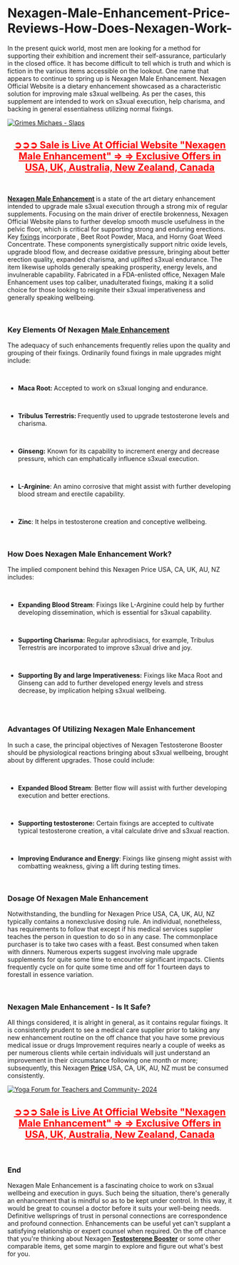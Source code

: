 # Nexagen-Male-Enhancement-Price-Reviews-How-Does-Nexagen-Work-

<p>In the present quick world, most men are looking for a method for supporting their exhibition and increment their self-assurance, particularly in the closed office. It has become difficult to tell which is truth and which is fiction in the various items accessible on the lookout. One name that appears to continue to spring up is Nexagen Male Enhancement. Nexagen Official Website is a dietary enhancement showcased as a characteristic solution for improving male s3xual wellbeing. As per the cases, this supplement are intended to work on s3xual execution, help charisma, and backing in general essentialness utilizing normal fixings.</p>
<p><a href="https://nexagentesto.com/recommends/order/"><img src="https://s3.amazonaws.com/gather.fandalism.com/slaps-2AqcDM-Nexagen.jpg" alt="Grimes Michaes - Slaps" border="0" /></a></p>
<h2 style="text-align: center;"><span style="text-decoration: underline; color: #ff0000;"><strong><a style="color: #ff0000; text-decoration: underline;" href="https://nexagentesto.com/recommends/order/">➲➲➲ Sale is Live At Official Website "Nexagen Male Enhancement" =&gt; =&gt; Exclusive Offers in USA, UK, Australia, New Zealand, Canada</a></strong></span></h2>
<p>&nbsp;</p>
<p><strong><a href="https://nexagentesto.com/">Nexagen Male Enhancement</a>&nbsp;</strong>is a state of the art dietary enhancement intended to upgrade male s3xual execution through a strong mix of regular supplements. Focusing on the main driver of erectile brokenness, Nexagen Official Website plans to further develop smooth muscle usefulness in the pelvic floor, which is critical for supporting strong and enduring erections. Key&nbsp;<a href="https://primalrxgummies.com/">fixings</a>&nbsp;incorporate , Beet Root Powder, Maca, and Horny Goat Weed Concentrate. These components synergistically support nitric oxide levels, upgrade blood flow, and decrease oxidative pressure, bringing about better erection quality, expanded charisma, and uplifted s3xual endurance. The item likewise upholds generally speaking prosperity, energy levels, and invulnerable capability. Fabricated in a FDA-enlisted office, Nexagen Male Enhancement uses top caliber, unadulterated fixings, making it a solid choice for those looking to reignite their s3xual imperativeness and generally speaking wellbeing.</p>
<p>&nbsp;</p>
<h3><strong>Key Elements Of Nexagen&nbsp;<a href="https://us-extrememale.com/">Male Enhancement</a></strong></h3>
<p>The adequacy of such enhancements frequently relies upon the quality and grouping of their fixings. Ordinarily found fixings in male upgrades might include:</p>
<p>&nbsp;</p>
<ul>
<li><strong>Maca Root:&nbsp;</strong>Accepted to work on s3xual longing and endurance.</li>
</ul>
<p>&nbsp;</p>
<ul>
<li><strong>Tribulus Terrestris:&nbsp;</strong>Frequently used to upgrade testosterone levels and charisma.</li>
</ul>
<p>&nbsp;</p>
<ul>
<li><strong>Ginseng:</strong>&nbsp;Known for its capability to increment energy and decrease pressure, which can emphatically influence s3xual execution.</li>
</ul>
<p>&nbsp;</p>
<ul>
<li><strong>L-Arginine</strong>: An amino corrosive that might assist with further developing blood stream and erectile capability.</li>
</ul>
<p>&nbsp;</p>
<ul>
<li><strong>Zinc</strong>: It helps in testosterone creation and conceptive wellbeing.</li>
</ul>
<p>&nbsp;</p>
<h3><strong>How Does Nexagen Male Enhancement Work?</strong></h3>
<p>The implied component behind this Nexagen Price USA, CA, UK, AU, NZ includes:</p>
<p>&nbsp;</p>
<ul>
<li><strong>Expanding Blood Stream</strong>: Fixings like L-Arginine could help by further developing dissemination, which is essential for s3xual capability.</li>
</ul>
<p>&nbsp;</p>
<ul>
<li><strong>Supporting Charisma:</strong>&nbsp;Regular aphrodisiacs, for example, Tribulus Terrestris are incorporated to improve s3xual drive and joy.</li>
</ul>
<p>&nbsp;</p>
<ul>
<li><strong>Supporting By and large Imperativeness:</strong>&nbsp;Fixings like Maca Root and Ginseng can add to further developed energy levels and stress decrease, by implication helping s3xual wellbeing.</li>
</ul>
<p><a href="https://nexagentesto.com/recommends/order/"><img src="https://storage.penzu.com/g/2n5Da59qF8otgDUH" alt="" border="0" /></a></p>
<p>&nbsp;</p>
<h3><strong>Advantages Of Utilizing Nexagen Male Enhancement</strong></h3>
<p>In such a case, the principal objectives of Nexagen Testosterone Booster should be physiological reactions bringing about s3xual wellbeing, brought about by different upgrades. Those could include:</p>
<p>&nbsp;</p>
<ul>
<li><strong>Expanded Blood Stream</strong>: Better flow will assist with further developing execution and better erections.</li>
</ul>
<p>&nbsp;</p>
<ul>
<li><strong>Supporting testosterone:</strong>&nbsp;Certain fixings are accepted to cultivate typical testosterone creation, a vital calculate drive and s3xual reaction.</li>
</ul>
<p>&nbsp;</p>
<ul>
<li><strong>Improving Endurance and Energy</strong>: Fixings like ginseng might assist with combatting weakness, giving a lift during testing times.</li>
</ul>
<p>&nbsp;</p>
<h3><strong>Dosage Of Nexagen Male Enhancement</strong></h3>
<p>Notwithstanding, the bundling for Nexagen Price USA, CA, UK, AU, NZ typically contains a nonexclusive dosing rule. An individual, nonetheless, has requirements to follow that except if his medical services supplier teaches the person in question to do so in any case. The commonplace purchaser is to take two cases with a feast. Best consumed when taken with dinners. Numerous experts suggest involving male upgrade supplements for quite some time to encounter significant impacts. Clients frequently cycle on for quite some time and off for 1 fourteen days to forestall in essence variation.</p>
<p>&nbsp;</p>
<h3><strong>Nexagen Male Enhancement - Is It Safe?</strong></h3>
<p>All things considered, it is alright in general, as it contains regular fixings. It is consistently prudent to see a medical care supplier prior to taking any new enhancement routine on the off chance that you have some previous medical issue or drugs Improvement requires nearly a couple of weeks as per numerous clients while certain individuals will just understand an improvement in their circumstance following one month or more; subsequently, this Nexagen&nbsp;<strong><a href="https://sizemdplusmalegummies.com/">Price</a>&nbsp;</strong>USA, CA, UK, AU, NZ must be consumed consistently.</p>
<p><a href="https://nexagentesto.com/recommends/order/"><img src="https://blogger.googleusercontent.com/img/b/R29vZ2xl/AVvXsEgNc23W-mvZyXNinlT7rJyjWbfdpYO1_hJ79rcyFNc-Km_8L8UER4x3a_lVxEXaLkXJSFnVlioupMRwhklsnYkmg-IcUw7BoiDZU9qRwQfCnFXWQYtiCgamlUeJbwg9kKE7o1qXrrgoqPqRRdgn94xmkFbqEcdKSnTJzBhQjvGtgeza4ymNGPQBrx_NqK5C/w640-h264/Nexagen%20Testosterone%20Booster2nd.PNG" alt="Yoga Forum for Teachers and Community- 2024" border="0" /></a></p>
<h2 style="text-align: center;"><span style="text-decoration: underline; color: #ff0000;"><strong><a style="color: #ff0000; text-decoration: underline;" href="https://nexagentesto.com/recommends/order/">➲➲➲ Sale is Live At Official Website "Nexagen Male Enhancement" =&gt; =&gt; Exclusive Offers in USA, UK, Australia, New Zealand, Canada</a></strong></span></h2>
<p>&nbsp;</p>
<h3><strong>End</strong></h3>
<p>Nexagen Male Enhancement is a fascinating choice to work on s3xual wellbeing and execution in guys. Such being the situation, there's generally an enhancement that is mindful so as to be kept under control. In this way, it would be great to counsel a doctor before it suits your well-being needs. Definitive wellsprings of trust in personal connections are correspondence and profound connection. Enhancements can be useful yet can't supplant a satisfying relationship or expert counsel when required. On the off chance that you're thinking about Nexagen<strong>&nbsp;<a href="https://manna-flux-ultra.com/">Testosterone Booster</a></strong>&nbsp;or some other comparable items, get some margin to explore and figure out what's best for you.</p>
